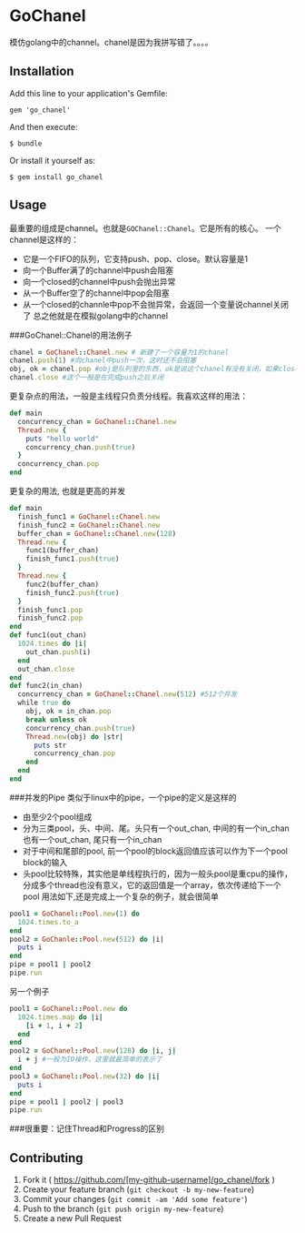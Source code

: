 # GoChanel
模仿golang中的channel。chanel是因为我拼写错了。。。。

## Installation

Add this line to your application's Gemfile:

    gem 'go_chanel'

And then execute:

    $ bundle

Or install it yourself as:

    $ gem install go_chanel

## Usage

最重要的组成是channel。也就是`GOChanel::Chanel`。它是所有的核心。
一个channel是这样的：
* 它是一个FIFO的队列，它支持push、pop、close。默认容量是1
* 向一个Buffer满了的channel中push会阻塞
* 向一个closed的channel中push会抛出异常
* 从一个Buffer空了的channel中pop会阻塞
* 从一个closed的channle中pop不会抛异常，会返回一个变量说channel关闭了
总之他就是在模拟golang中的channel

###GoChanel::Chanel的用法例子
```ruby
chanel = GoChanel::Chanel.new # 新建了一个容量为1的chanel
chanel.push(1) #向chanel中push一次，这时还不会阻塞
obj, ok = chanel.pop #obj是队列里的东西，ok是说这个chanel有没有关闭，如果close的话ok就会是false
chanel.close #这个一般是在完成push之后关闭
```

更复杂点的用法，一般是主线程只负责分线程。我喜欢这样的用法：
```ruby
def main
  concurrency_chan = GoChanel::Chanel.new
  Thread.new {
    puts "hello world"
    concurrency_chan.push(true)
  }
  concurrency_chan.pop
end
```

更复杂的用法, 也就是更高的并发

```ruby
def main
  finish_func1 = GoChanel::Chanel.new
  finish_func2 = GoChanel::Chanel.new
  buffer_chan = GoChanel::Chanel.new(128)
  Thread.new {
    func1(buffer_chan)
    finish_func1.push(true)
  }
  Thread.new {
    func2(buffer_chan)
    finish_func2.push(true)
  }
  finish_func1.pop
  finish_func2.pop
end
def func1(out_chan)
  1024.times do |i|
    out_chan.push(i)
  end
  out_chan.close
end
def func2(in_chan)
  concurrency_chan = GoChanel::Chanel.new(512) #512个并发
  while true do
    obj, ok = in_chan.pop
    break unless ok
    concurrency_chan.push(true)
    Thread.new(obj) do |str|
      puts str
      concurrency_chan.pop
    end
  end
end
```

###并发的Pipe
类似于linux中的pipe，一个pipe的定义是这样的
* 由至少2个pool组成
* 分为三类pool，头、中间、尾。头只有一个out_chan, 中间的有一个in_chan也有一个out_chan, 尾只有一个in_chan
* 对于中间和尾部的pool, 前一个pool的block返回值应该可以作为下一个pool block的输入
* 头pool比较特殊，其实他是单线程执行的，因为一般头pool是重cpu的操作，分成多个thread也没有意义，它的返回值是一个array，依次传递给下一个pool
用法如下,还是完成上一个复杂的例子，就会很简单

```ruby
pool1 = GoChanel::Pool.new(1) do
  1024.times.to_a
end
pool2 = GoChanle::Pool.new(512) do |i|
  puts i
end
pipe = pool1 | pool2
pipe.run
```

另一个例子

```ruby
pool1 = GoChanel::Pool.new do
  1024.times.map do |i|
    [i + 1, i + 2]
  end
end
pool2 = GoChanel::Pool.new(128) do |i, j|
  i + j #一般为IO操作，这里就最简单的表示了
end
pool3 = GoChanel::Pool.new(32) do |i|
  puts i
end
pipe = pool1 | pool2 | pool3
pipe.run
```

###很重要：记住Thread和Progress的区别
## Contributing

1. Fork it ( https://github.com/[my-github-username]/go_chanel/fork )
2. Create your feature branch (`git checkout -b my-new-feature`)
3. Commit your changes (`git commit -am 'Add some feature'`)
4. Push to the branch (`git push origin my-new-feature`)
5. Create a new Pull Request
